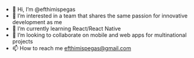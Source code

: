 - 👋 Hi, I’m @efthimispegas
- 👀 I’m interested in a team that shares the same passion for innovative development as me
- 🌱 I’m currently learning React/React Native
- 💞️ I’m looking to collaborate on mobile and web apps for multinational projects
- 📫 How to reach me efthimispegas@gmail.com

<!---
efthimispegas/efthimispegas is a ✨ special ✨ repository because its `README.md` (this file) appears on your GitHub profile.
You can click the Preview link to take a look at your changes.
--->
